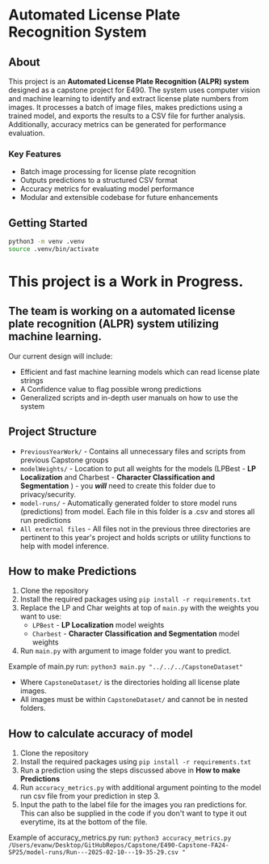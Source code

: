# Automated License Plate Recognition System
## About

This project is an **Automated License Plate Recognition (ALPR) system** designed as a capstone project for E490. The system uses computer vision and machine learning to identify and extract license plate numbers from images. It processes a batch of image files, makes predictions using a trained model, and exports the results to a CSV file for further analysis. Additionally, accuracy metrics can be generated for performance evaluation.

### Key Features
- Batch image processing for license plate recognition
- Outputs predictions to a structured CSV format
- Accuracy metrics for evaluating model performance
- Modular and extensible codebase for future enhancements



## Getting Started
```bash
python3 -m venv .venv  
source .venv/bin/activate
```




# This project is a Work in Progress.

## The team is working on a automated license plate recognition (ALPR) system utilizing machine learning.

Our current design will include:

- Efficient and fast machine learning models which can read license plate strings
- A Confidence value to flag possible wrong predictions
- Generalized scripts and in-depth user manuals on how to use the system

## Project Structure

- `PreviousYearWork/` - Contains all unnecessary files and scripts from previous Capstone groups
- `modelWeights/` - Location to put all weights for the models (LPBest - __LP Localization__ and Charbest - __Character
  Classification and Segmentation__ ) - you ***will*** need to create this folder due to privacy/security.
- `model-runs/` - Automatically generated folder to store model runs (predictions) from model. Each file in this folder
  is a .csv and stores all run predictions
- `All external files` - All files not in the previous three directories are pertinent to this year's project and holds
  scripts or utility functions to help with model inference.

## How to make Predictions

1. Clone the repository
2. Install the required packages using `pip install -r requirements.txt`
3. Replace the LP and Char weights at top of `main.py` with the weights you want to use:
    - `LPBest` - __LP Localization__ model weights
    - `Charbest` - __Character Classification and Segmentation__ model weights
4. Run `main.py` with argument to image folder you want to predict.

Example of main.py run: `python3 main.py "../../../CapstoneDataset"`

- Where `CapstoneDataset/` is the directories holding all license plate images.
- All images must be within `CapstoneDataset/` and cannot be in nested folders.

## How to calculate accuracy of model

1. Clone the repository
2. Install the required packages using `pip install -r requirements.txt`
3. Run a prediction using the steps discussed above in **How to make Predictions**
4. Run `accuracy_metrics.py` with additional argument pointing to the model run csv file from your prediction in step 3.
5. Input the path to the label file for the images you ran predictions for. This can also be supplied in the code if you
   don't want to type it out everytime, its at the bottom of the file.

Example of accuracy_metrics.py run:
`python3 accuracy_metrics.py /Users/evanw/Desktop/GitHubRepos/Capstone/E490-Capstone-FA24-SP25/model-runs/Run---2025-02-10---19-35-29.csv "`
